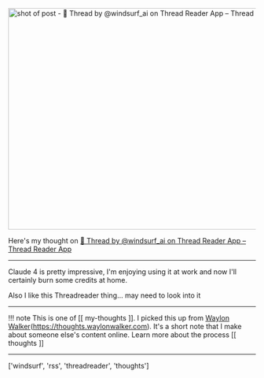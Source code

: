 
<a href="https://threadreaderapp.com/thread/1945599013954490523.html?utm_source=tldrai">
    <img
        src="https://shots.wayl.one/shot/?url=https://threadreaderapp.com/thread/1945599013954490523.html?utm_source=tldrai&height=450&width=800&scaled_width=800&scaled_height=450&selectors=""
        alt="shot of post - 💭 Thread by @windsurf_ai on Thread Reader App – Thread Reader App"
        height=450
        width=800
    >
</a>

Here's my thought on <a href="https://threadreaderapp.com/thread/1945599013954490523.html?utm_source=tldrai">💭 Thread by @windsurf_ai on Thread Reader App – Thread Reader App</a>

---

Claude 4 is pretty impressive, I'm enjoying using it at work and now I'll certainly burn some credits at home.

Also I like this Threadreader thing... may need to look into it

---

!!! note
     This is one of [[ my-thoughts ]]. I picked this up from [Waylon Walker](https://waylonwalker.com)(https://thoughts.waylonwalker.com). It's a short note that I make about someone else's
     content online.  Learn more about the process [[ thoughts ]]


---

['windsurf', 'rss', 'threadreader', 'thoughts']
        